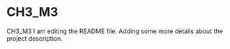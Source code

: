 # CH3_M3
CH3_M3
I am editing the README file. Adding some more details about the project description.
